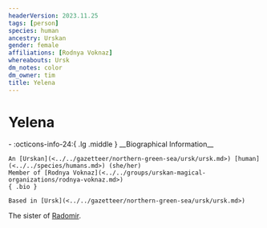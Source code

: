 ```yaml
---
headerVersion: 2023.11.25
tags: [person]
species: human
ancestry: Urskan
gender: female
affiliations: [Rodnya Voknaz]
whereabouts: Ursk
dm_notes: color
dm_owner: tim
title: Yelena
---
```

# Yelena
<div class="grid cards ext-narrow-margin ext-one-column" markdown>
- :octicons-info-24:{ .lg .middle } __Biographical Information__

    An [Urskan](<../../gazetteer/northern-green-sea/ursk/ursk.md>) [human](<../../species/humans.md>) (she/her)  
    Member of [Rodnya Voknaz](<../../groups/urskan-magical-organizations/rodnya-voknaz.md>)  
    { .bio }

    Based in [Ursk](<../../gazetteer/northern-green-sea/ursk/ursk.md>)
</div>


The sister of [Radomir](<./radomir.md>). 

